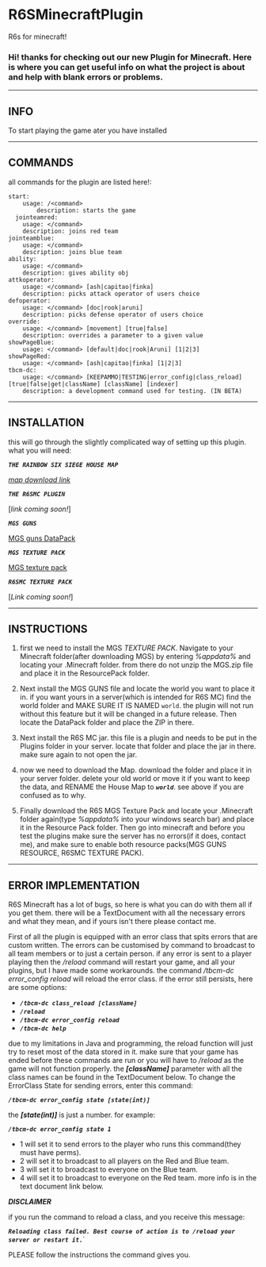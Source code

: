 # R6SMinecraftPlugin
R6s for minecraft!



### Hi! thanks for checking out our new Plugin for Minecraft. Here is where you can get useful info on what the project is about and help with blank errors or problems.

---------------------
INFO
---------------------

To start playing the game ater you have installed


---------------------
COMMANDS
---------------------

all commands for the plugin are listed here!:
    
    start:
        usage: /<command>
            description: starts the game
      jointeamred:
        usage: </command>
        description: joins red team
    jointeamblue:
        usage: </command>
        description: joins blue team
    ability:
        usage: </command>
        description: gives ability obj
    attkoperator:
        usage: </command> [ash|capitao|finka]
        description: picks attack operator of users choice
    defoperator:
        usage: </command> [doc|rook|aruni]
        description: picks defense operator of users choice
    override:
        usage: </command> [movement] [true|false]
        description: overrides a parameter to a given value
    showPageBlue:
        usage: </command> [default|doc|rook|Aruni] [1|2|3]
    showPageRed:
        usage: </command> [ash|capitao|finka] [1|2|3]
    tbcm-dc:
        usage: </command> [KEEPAMMO|TESTING|error_config|class_reload] [true|false|get|className] [className] [indexer]
        description: a development command used for testing. (IN BETA)

---------------------
INSTALLATION
---------------------
this will go through the slightly complicated way of setting up this plugin. what you will need:

**_`THE RAINBOW SIX SIEGE HOUSE MAP`_**

[_map download link_](https://www.planetminecraft.com/project/rainbow-six-siege-house-map/)

**_`THE R6SMC PLUGIN`_**

[_link coming soon!_]

**_`MGS GUNS`_**

[MGS guns DataPack](https://www.youtube.com/redirect?event=video_description&redir_token=QUFFLUhqbkNHYURGdWpybGZ4b0NDalhJQ1RrbzMwZjY0QXxBQ3Jtc0tscEVZX0RwdGNzdWp0bmlIVUZLZml4ZEVHS3hDTWpHZklIXzZ0NzRpUGZkbUZnNnBMblhvQ2F3S3BieTVyQS1rQmlqWjFrUndJN2h1U2hLZDIzb1NSMlh1VTV2OHBFclVRanhHQ0tRVHVNSnBuS3FWYw&q=https%3A%2F%2Fwww.dropbox.com%2Fs%2F16k2j63xdrqouiz%2FMGS_3.1_datapack.zip%3Fdl%3D1)

**_`MGS TEXTURE PACK`_**

[MGS texture pack](https://www.youtube.com/redirect?event=video_description&redir_token=QUFFLUhqbFpUOXNUOVNnbWN3QnFNWWpFR3pRWU50aHZSd3xBQ3Jtc0trMlE0cFFERTRjT0R0VVFuMXFWRUpwTTJCSWdMY3dNX09RcGlJOERMTGQ5T0FMdFVEMVNBSE9NNDhvdjJWbGdtWldXWUpTUzZFX1FXd0RrZy1YTGc3RVRiX25xc1JKb3JTLWlZWFJvbDZ2YVVTRWpWVQ&q=https%3A%2F%2Fwww.dropbox.com%2Fs%2Fsptnb7jw5h66n79%2FMGS_3.1_resources.zip%3Fdl%3D1)

**_`R6SMC TEXTURE PACK`_**

[_Link coming soon!_]


---------------------
INSTRUCTIONS
--------------------
1. first we need to install the MGS _TEXTURE PACK_. Navigate to your Minecraft folder(after downloading MGS) by entering _%appdata%_ and locating your .Minecraft folder. from there do not unzip the MGS.zip file and place it in the ResourcePack folder.

2. Next install the MGS GUNS file and locate the world you want to place it in. if you want yours in a server(which is intended for R6S MC) find the world folder and MAKE SURE IT IS NAMED `world`. the plugin will not run without this feature but it will be changed in a future release. Then locate the DataPack folder and place the ZIP in there.

3. Next install the R6S MC jar. this file is a plugin and needs to be put in the Plugins folder in your server. locate that folder and place the jar in there. make sure again to not open the jar.

4. now we need to download the Map. download the folder and place it in your server folder. delete your old world or move it if you want to keep the data, and RENAME the House Map to **_`world`_**. see above if you are confused as to why.

5. Finally download the R6S MGS Texture Pack and locate your .Minecraft folder again(type _%appdata%_ into your windows search bar) and place it in the Resource Pack folder. Then go into minecraft and before you test the plugins make sure the server has no errors(if it does, contact me), and make sure to enable both resource packs(MGS GUNS RESOURCE, R6SMC TEXTURE PACK).

---------------------
ERROR IMPLEMENTATION
---------------------
R6S Minecraft has a lot of bugs, so here is what you can do with them all if you get them. there will be a TextDocument with all the necessary errors and what they mean, and if yours isn't there please contact me. 

First of all the plugin is equipped with an error class that spits errors that are custom written. The errors can be customised by command to broadcast to all team members or to just a certain person. if any error is sent to a player playing then the _/reload_ command will restart your game, and all your plugins, but I have made some workarounds. the command _/tbcm-dc error_config reload_ will reload the error class. if the error still persists, here are some options:

* **_`/tbcm-dc class_reload [className]`_**
* **_`/reload`_**
* **_`/tbcm-dc error_config reload`_**
* **_`/tbcm-dc help`_**

due to my limitations in Java and programming, the reload function will just try to reset most of the data stored in it. make sure that your game has ended before these commands are run or you will have to _/reload_ as the game will not function properly. the **_[className]_** parameter with all the class names can be found in the TextDocument below. To change the ErrorClass State for sending errors, enter this command:

**_`/tbcm-dc error_config state [state(int)]`_**


the **_[state(int)]_** is just a number. for example:

**_`/tbcm-dc error_config state 1`_**

* 1 will set it to send errors to the player who runs this command(they must have perms).
* 2 will set it to broadcast to all players on the Red and Blue team.
* 3 will set it to broadcast to everyone on the Blue team.
* 4 will set it to broadcast to everyone on the Red team.
more info is in the text document link below.


**_DISCLAIMER_**

if you run the command to reload a class, and you receive this message:

**_`Reloading class failed. Best course of action is to /reload your server or restart it.`_**`

PLEASE follow the instructions the command gives you.

